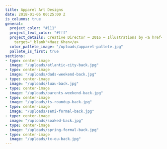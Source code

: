 ```yaml
---
title: Apparel Art Designs
date: 2018-01-05 00:25:00 Z
is_columns: true
general:
  project_color: "#111"
  project_text_color: "#fff"
  project_details: Creative Director – 2016 – Illustrations by <a href="http://www.maazcon.com"
    target="_blank">Maaz Khan</a>
  color_pallete_image: "/uploads/apparel-pallete.jpg"
  pallete_is_first: true 
sections:
- type: center-image
  image: "/uploads/atlantic-city-back.jpg"
- type: center-image
  image: "/uploads/dads-weekend-back.jpg"
- type: center-image
  image: "/uploads/luau-back.jpg"
- type: center-image
  image: "/uploads/parents-weekend-back.jpg"
- type: center-image
  image: "/uploads/ts-roundup-back.jpg"
- type: center-image
  image: "/uploads/semi-formal-back.jpg"
- type: center-image
  image: "/uploads/soaked-back.jpg"
- type: center-image
  image: "/uploads/spring-formal-back.jpg"
- type: center-image
  image: "/uploads/tx-ou-back.jpg"
---
```


